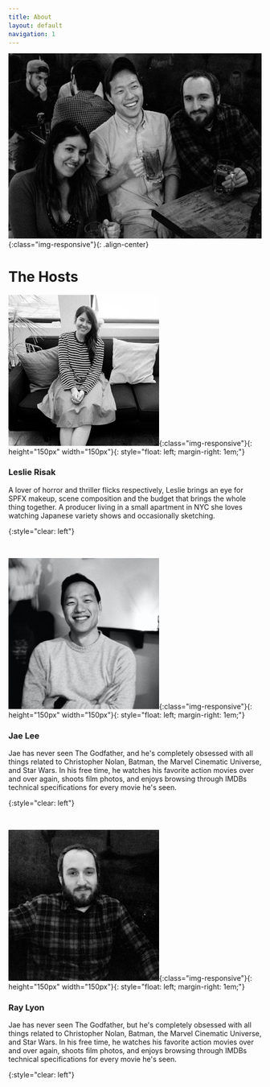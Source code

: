 ```yaml
---
title: About
layout: default
navigation: 1
---
```


![group-photo](/img/group_photo.jpg){:class="img-responsive"}{: .align-center}

# The Hosts

![leslie](/img/profile_leslie2.jpg){:class="img-responsive"}{: height="150px" width="150px"}{: style="float: left; margin-right: 1em;"}

### Leslie Risak
A lover of horror and thriller flicks respectively,  Leslie brings an eye for SPFX makeup, scene composition and the budget that brings the whole thing together. A producer living in a small apartment in NYC she loves watching Japanese variety shows and occasionally sketching. 

{:style="clear: left"}

<br/>

![jae](/img/profile_jae1.jpg){:class="img-responsive"}{: height="150px" width="150px"}{: style="float: left; margin-right: 1em;"}

### Jae Lee

Jae has never seen The Godfather, and he's completely obsessed with all things related to Christopher Nolan, Batman, the Marvel Cinematic Universe, and Star Wars. In his free time, he watches his favorite action movies over and over again, shoots film photos, and enjoys browsing through IMDBs technical specifications for every movie he's seen.

{:style="clear: left"}

<br/>

![ray](/img/profile_ray2.jpg){:class="img-responsive"}{: height="150px" width="150px"}{: style="float: left; margin-right: 1em;"}

### Ray Lyon

Jae has never seen The Godfather, but he's completely obsessed with all things related to Christopher Nolan, Batman, the Marvel Cinematic Universe, and Star Wars. In his free time, he watches his favorite action movies over and over again, shoots film photos, and enjoys browsing through IMDBs technical specifications for every movie he's seen.

{:style="clear: left"}

